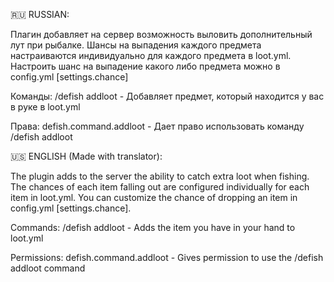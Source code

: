 🇷🇺 RUSSIAN:

Плагин добавляет на сервер возможность выловить дополнительный лут при рыбалке.
Шансы на выпадения каждого предмета настраиваются индивидуально для каждого предмета в loot.yml.
Настроить шанс на выпадение какого либо предмета можно в config.yml [settings.chance]

Команды:
/defish addloot - Добавляет предмет, который находится у вас в руке в loot.yml

Права:
defish.command.addloot - Дает право использовать команду /defish addloot




🇺🇸 ENGLISH (Made with translator):

The plugin adds to the server the ability to catch extra loot when fishing.
The chances of each item falling out are configured individually for each item in loot.yml.
You can customize the chance of dropping an item in config.yml [settings.chance].

Commands:
/defish addloot - Adds the item you have in your hand to loot.yml

Permissions:
defish.command.addloot - Gives permission to use the /defish addloot command
